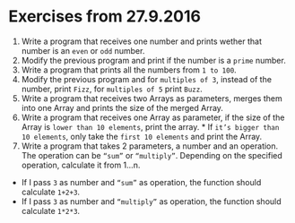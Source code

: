 # Exercises from 27.9.2016

1. Write a program that receives one number and prints wether that number is an `even` or `odd` number.
2. Modify the previous program and print if the number is a `prime` number.
3. Write a program that prints all the numbers from `1 to 100`.
4. Modify the previous program and for `multiples of 3`, instead of the number, print `Fizz`, for `multiples of 5` print `Buzz`.
5. Write a program that receives two Arrays as parameters, merges them into one Array and prints the size of the merged Array.
6. Write a program that receives one Array as parameter, if the size of the Array is `lower than 10 elements`, print the array. * If `it’s bigger than 10 elements`, only take the `first 10 elements` and print the Array.
7. Write a program that takes 2 parameters, a number and an operation. The operation can be `“sum”` or `“multiply”`. Depending on the specified operation, calculate it from 1...n.
  + If I pass `3` as number and  `“sum”` as operation, the function should calculate `1+2+3`.
  + If I pass `3` as number and  `“multiply”` as operation, the function should calculate `1*2*3`.
